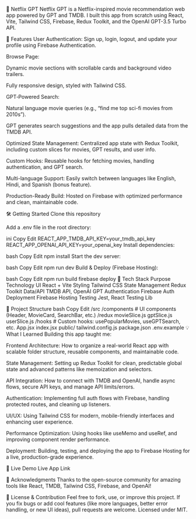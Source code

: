 🚀 Netflix GPT
Netflix GPT is a Netflix-inspired movie recommendation web app powered by GPT and TMDB. I built this app from scratch using React, Vite, Tailwind CSS, Firebase, Redux Toolkit, and the OpenAI GPT-3.5 Turbo API.

🎯 Features
User Authentication: Sign up, login, logout, and update your profile using Firebase Authentication.

Browse Page:

Dynamic movie sections with scrollable cards and background video trailers.

Fully responsive design, styled with Tailwind CSS.

GPT‑Powered Search:

Natural language movie queries (e.g., “find me top sci-fi movies from 2010s”).

GPT generates search suggestions and the app pulls detailed data from the TMDB API.

Optimized State Management: Centralized app state with Redux Toolkit, including custom slices for movies, GPT results, and user info.

Custom Hooks: Reusable hooks for fetching movies, handling authentication, and GPT search.

Multi-language Support: Easily switch between languages like English, Hindi, and Spanish (bonus feature).

Production-Ready Build: Hosted on Firebase with optimized performance and clean, maintainable code.

🛠 Getting Started
Clone this repository

Add a .env file in the root directory:

ini
Copy
Edit
REACT_APP_TMDB_API_KEY=your_tmdb_api_key
REACT_APP_OPENAI_API_KEY=your_openai_key
Install dependencies:

bash
Copy
Edit
npm install
Start the dev server:

bash
Copy
Edit
npm run dev
Build & Deploy (Firebase Hosting):

bash
Copy
Edit
npm run build
firebase deploy
🧩 Tech Stack
Purpose	Technology
UI	React + Vite
Styling	Tailwind CSS
State Management	Redux Toolkit
Data/API	TMDB API, OpenAI GPT
Authentication	Firebase Auth
Deployment	Firebase Hosting
Testing	Jest, React Testing Lib

📂 Project Structure
bash
Copy
Edit
/src
  /components       # UI components (Header, MovieCard, SearchBar, etc.)
  /redux
    movieSlice.js
    gptSlice.js
    userSlice.js
  /hooks            # Custom hooks: usePopularMovies, useGPTSearch, etc.
  App.jsx
  index.jsx
public/
tailwind.config.js
package.json
.env.example
💡 What I Learned
Building this app taught me:

Frontend Architecture: How to organize a real-world React app with scalable folder structure, reusable components, and maintainable code.

State Management: Setting up Redux Toolkit for clean, predictable global state and advanced patterns like memoization and selectors.

API Integration: How to connect with TMDB and OpenAI, handle async flows, secure API keys, and manage API limits/errors.

Authentication: Implementing full auth flows with Firebase, handling protected routes, and cleaning up listeners.

UI/UX: Using Tailwind CSS for modern, mobile-friendly interfaces and enhancing user experience.

Performance Optimization: Using hooks like useMemo and useRef, and improving component render performance.

Deployment: Building, testing, and deploying the app to Firebase Hosting for a live, production-grade experience.

🚀 Live Demo
Live App Link

🙏 Acknowledgments
Thanks to the open-source community for amazing tools like React, TMDB, Tailwind CSS, Firebase, and OpenAI!

🏁 License & Contribution
Feel free to fork, use, or improve this project. If you fix bugs or add cool features (like more languages, better error handling, or new UI ideas), pull requests are welcome.
Licensed under MIT.

